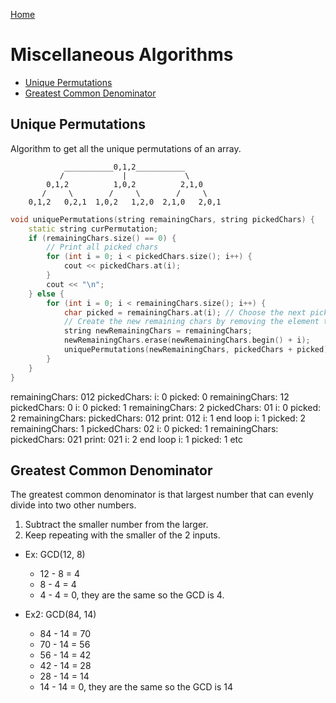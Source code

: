 [Home](../README.md#algorithms)

# Miscellaneous Algorithms

<!-- TOC -->

- [Unique Permutations](#unique-permutations)
- [Greatest Common Denominator](#greatest-common-denominator)

<!-- /TOC -->

## Unique Permutations
Algorithm to get all the unique permutations of an array.

```
            ___________0,1,2___________
           /             |             \
        0,1,2          1,0,2          2,1,0
       /     \        /     \        /     \
    0,1,2   0,2,1  1,0,2   1,2,0  2,1,0   2,0,1
```

```C++
void uniquePermutations(string remainingChars, string pickedChars) {
	static string curPermutation;
	if (remainingChars.size() == 0) {
		// Print all picked chars
		for (int i = 0; i < pickedChars.size(); i++) {
			cout << pickedChars.at(i);
		}
		cout << "\n";
	} else {
		for (int i = 0; i < remainingChars.size(); i++) {
			char picked = remainingChars.at(i); // Choose the next picked element
			// Create the new remaining chars by removing the element that was picked
			string newRemainingChars = remainingChars;
			newRemainingChars.erase(newRemainingChars.begin() + i);
			uniquePermutations(newRemainingChars, pickedChars + picked);
		}
	}
}
```

remainingChars: 012   pickedChars:
	i: 0
		picked: 0
		remainingChars: 12   pickedChars: 0
			i: 0
				picked: 1
				remainingChars: 2   pickedChars: 01
					i: 0
						picked: 2
						remainingChars:   pickedChars: 012
							print: 012
					i: 1 end loop
			i: 1
				picked: 2
				remainingChars: 1   pickedChars: 02
					i: 0
						picked: 1
						remainingChars:   pickedChars: 021
							print: 021
			i: 2 end loop
	i: 1
		picked: 1
		etc

## Greatest Common Denominator
The greatest common denominator is that largest number that can evenly divide into two other numbers.

1. Subtract the smaller number from the larger.
2. Keep repeating with the smaller of the 2 inputs.

- Ex: GCD(12, 8)
	- 12 - 8 = 4
	- 8 - 4 = 4
	- 4 - 4 = 0, they are the same so the GCD is 4.

- Ex2: GCD(84, 14)
	- 84 - 14 = 70
	- 70 - 14 = 56
	- 56 - 14 = 42
	- 42 - 14 = 28
	- 28 - 14 = 14
	- 14 - 14 = 0, they are the same so the GCD is 14